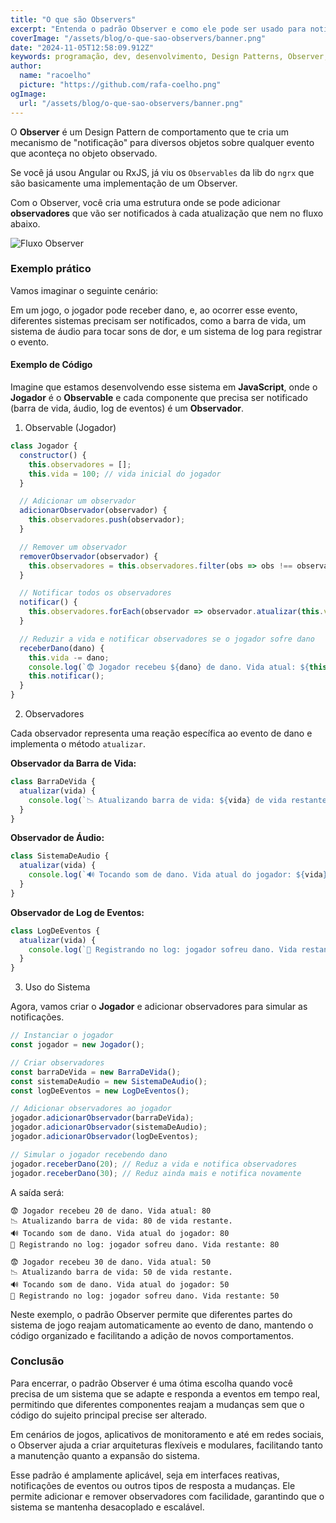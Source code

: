 ```yaml
---
title: "O que são Observers"
excerpt: "Entenda o padrão Observer e como ele pode ser usado para notificar múltiplos componentes ao mesmo tempo"
coverImage: "/assets/blog/o-que-sao-observers/banner.png"
date: "2024-11-05T12:58:09.912Z"
keywords: programação, dev, desenvolvimento, Design Patterns, Observer, Observable, Desenvolvimento de Jogos, Arquitetura de Software
author:
  name: "racoelho"
  picture: "https://github.com/rafa-coelho.png"
ogImage:
  url: "/assets/blog/o-que-sao-observers/banner.png"
---
```



O **Observer** é um Design Pattern de comportamento que te cria um mecanismo de "notificação" para diversos objetos sobre qualquer evento que aconteça no objeto observado.

Se você já usou Angular ou RxJS, já viu os `Observables` da lib do `ngrx` que são basicamente uma implementação de um Observer.

Com o Observer, você cria uma estrutura onde se pode adicionar **observadores** que vão ser notificados à cada atualização que nem no fluxo abaixo.

![Fluxo Observer](/assets/blog/o-que-sao-observers/observer-flow.png)


### Exemplo prático 
Vamos imaginar o seguinte cenário:

Em um jogo, o jogador pode receber dano, e, ao ocorrer esse evento, diferentes sistemas precisam ser notificados, como a barra de vida, um sistema de áudio para tocar sons de dor, e um sistema de log para registrar o evento.

#### Exemplo de Código
Imagine que estamos desenvolvendo esse sistema em **JavaScript**, onde o **Jogador** é o **Observable** e cada componente que precisa ser notificado (barra de vida, áudio, log de eventos) é um **Observador**.


1. Observable (Jogador)

```javascript
class Jogador {
  constructor() {
    this.observadores = [];
    this.vida = 100; // vida inicial do jogador
  }

  // Adicionar um observador
  adicionarObservador(observador) {
    this.observadores.push(observador);
  }

  // Remover um observador
  removerObservador(observador) {
    this.observadores = this.observadores.filter(obs => obs !== observador);
  }

  // Notificar todos os observadores
  notificar() {
    this.observadores.forEach(observador => observador.atualizar(this.vida));
  }

  // Reduzir a vida e notificar observadores se o jogador sofre dano
  receberDano(dano) {
    this.vida -= dano;
    console.log(`😨 Jogador recebeu ${dano} de dano. Vida atual: ${this.vida}`);
    this.notificar();
  }
}
```
2. Observadores

Cada observador representa uma reação específica ao evento de dano e implementa o método `atualizar`.

**Observador da Barra de Vida:**
```javascript
class BarraDeVida {
  atualizar(vida) {
    console.log(`📉 Atualizando barra de vida: ${vida} de vida restante.`);
  }
}
```

**Observador de Áudio:**
```javascript
class SistemaDeAudio {
  atualizar(vida) {
    console.log(`🔊 Tocando som de dano. Vida atual do jogador: ${vida}`);
  }
}
```

**Observador de Log de Eventos:**
```javascript
class LogDeEventos {
  atualizar(vida) {
    console.log(`📜 Registrando no log: jogador sofreu dano. Vida restante: ${vida}`);
  }
}
```
3. Uso do Sistema

Agora, vamos criar o **Jogador** e adicionar observadores para simular as notificações.

```javascript
// Instanciar o jogador
const jogador = new Jogador();

// Criar observadores
const barraDeVida = new BarraDeVida();
const sistemaDeAudio = new SistemaDeAudio();
const logDeEventos = new LogDeEventos();

// Adicionar observadores ao jogador
jogador.adicionarObservador(barraDeVida);
jogador.adicionarObservador(sistemaDeAudio);
jogador.adicionarObservador(logDeEventos);

// Simular o jogador recebendo dano
jogador.receberDano(20); // Reduz a vida e notifica observadores
jogador.receberDano(30); // Reduz ainda mais e notifica novamente
```

A saída será:

```
😨 Jogador recebeu 20 de dano. Vida atual: 80
📉 Atualizando barra de vida: 80 de vida restante.
🔊 Tocando som de dano. Vida atual do jogador: 80
📜 Registrando no log: jogador sofreu dano. Vida restante: 80

😨 Jogador recebeu 30 de dano. Vida atual: 50
📉 Atualizando barra de vida: 50 de vida restante.
🔊 Tocando som de dano. Vida atual do jogador: 50
📜 Registrando no log: jogador sofreu dano. Vida restante: 50
```

Neste exemplo, o padrão Observer permite que diferentes partes do sistema de jogo reajam automaticamente ao evento de dano, mantendo o código organizado e facilitando a adição de novos comportamentos.

### Conclusão

Para encerrar, o padrão Observer é uma ótima escolha quando você precisa de um sistema que se adapte e responda a eventos em tempo real, permitindo que diferentes componentes reajam a mudanças sem que o código do sujeito principal precise ser alterado.

Em cenários de jogos, aplicativos de monitoramento e até em redes sociais, o Observer ajuda a criar arquiteturas flexíveis e modulares, facilitando tanto a manutenção quanto a expansão do sistema.

Esse padrão é amplamente aplicável, seja em interfaces reativas, notificações de eventos ou outros tipos de resposta a mudanças. Ele permite adicionar e remover observadores com facilidade, garantindo que o sistema se mantenha desacoplado e escalável.
